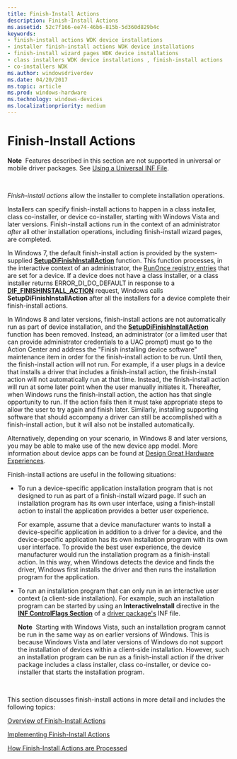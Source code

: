 ```yaml
---
title: Finish-Install Actions
description: Finish-Install Actions
ms.assetid: 52c7f166-ee74-46b6-815b-5d360d829b4c
keywords:
- finish-install actions WDK device installations
- installer finish-install actions WDK device installations
- finish-install wizard pages WDK device installations
- class installers WDK device installations , finish-install actions
- co-installers WDK
ms.author: windowsdriverdev
ms.date: 04/20/2017
ms.topic: article
ms.prod: windows-hardware
ms.technology: windows-devices
ms.localizationpriority: medium
---
```


# Finish-Install Actions


**Note**  Features described in this section are not supported in universal or mobile driver packages. See [Using a Universal INF File](using-a-universal-inf-file.md).

 

*Finish-install actions* allow the installer to complete installation operations.

Installers can specify finish-install actions to happen in a class installer, class co-installer, or device co-installer, starting with Windows Vista and later versions. Finish-install actions run in the context of an administrator *after* all other installation operations, including finish-install wizard pages, are completed.

In Windows 7, the default finish-install action is provided by the system-supplied [**SetupDiFinishInstallAction**](https://msdn.microsoft.com/library/windows/hardware/ff551022) function. This function processes, in the interactive context of an administrator, the [RunOnce registry entries](runonce-registry-key.md) that are set for a device. If a device does not have a class installer, or a class installer returns ERROR_DI_DO_DEFAULT in response to a [**DIF_FINISHINSTALL_ACTION**](https://msdn.microsoft.com/library/windows/hardware/ff543684) request, Windows calls **SetupDiFinishInstallAction** after all the installers for a device complete their finish-install actions.

In Windows 8 and later versions, finish-install actions are not automatically run as part of device installation, and the [**SetupDiFinishInstallAction**](https://msdn.microsoft.com/library/windows/hardware/ff551022) function has been removed. Instead, an administrator (or a limited user that can provide administrator credentials to a UAC prompt) must go to the Action Center and address the "Finish installing device software" maintenance item in order for the finish-install action to be run. Until then, the finish-install action will not run. For example, if a user plugs in a device that installs a driver that includes a finish-install action, the finish-install action will not automatically run at that time. Instead, the finish-install action will run at some later point when the user manually initiates it. Thereafter, when Windows runs the finish-install action, the action has that single opportunity to run. If the action fails then it must take appropriate steps to allow the user to try again and finish later. Similarly, installing supporting software that should accompany a driver can still be accomplished with a finish-install action, but it will also not be installed automatically.

Alternatively, depending on your scenario, in Windows 8 and later versions, you may be able to make use of the new device app model. More information about device apps can be found at [Design Great Hardware Experiences](http://go.microsoft.com/fwlink/p/?linkid=227833).

Finish-install actions are useful in the following situations:

-   To run a device-specific application installation program that is not designed to run as part of a finish-install wizard page. If such an installation program has its own user interface, using a finish-install action to install the application provides a better user experience.

    For example, assume that a device manufacturer wants to install a device-specific application in addition to a driver for a device, and the device-specific application has its own installation program with its own user interface. To provide the best user experience, the device manufacturer would run the installation program as a finish-install action. In this way, when Windows detects the device and finds the driver, Windows first installs the driver and then runs the installation program for the application.

-   To run an installation program that can only run in an interactive user context (a client-side installation). For example, such an installation program can be started by using an **InteractiveInstall** directive in the [**INF ControlFlags Section**](inf-controlflags-section.md) of a [driver package's](driver-packages.md) INF file.

    **Note**  Starting with Windows Vista, such an installation program cannot be run in the same way as on earlier versions of Windows. This is because Windows Vista and later versions of Windows do not support the installation of devices within a client-side installation. However, such an installation program can be run as a finish-install action if the driver package includes a class installer, class co-installer, or device co-installer that starts the installation program.

     

This section discusses finish-install actions in more detail and includes the following topics:

[Overview of Finish-Install Actions](overview-of-finish-install-actions.md)

[Implementing Finish-Install Actions](implementing-finish-install-actions.md)

[How Finish-Install Actions are Processed](how-finish-install-actions-are-processed.md)

 

 





